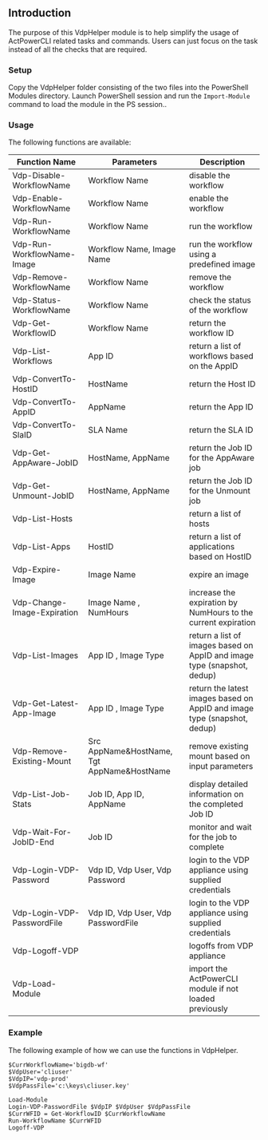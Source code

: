 ## Introduction

The purpose of this VdpHelper module is to help simplify the usage of ActPowerCLI related tasks and commands. Users can just focus on the task instead of all the checks that are required. 

### Setup
Copy the VdpHelper folder consisting of the two files into the PowerShell Modules directory. Launch PowerShell session and run the `Import-Module` command to load the module in the PS session..

### Usage
The following functions are available:

| Function Name | Parameters | Description |
| --- | -- | -- |
| Vdp-Disable-WorkflowName | Workflow Name | disable the workflow |
| Vdp-Enable-WorkflowName | Workflow Name | enable the workflow |
| Vdp-Run-WorkflowName | Workflow Name | run the workflow |
| Vdp-Run-WorkflowName-Image | Workflow Name, Image Name | run the workflow using a predefined image |
| Vdp-Remove-WorkflowName | Workflow Name | remove the workflow |
| Vdp-Status-WorkflowName | Workflow Name | check the status of the workflow |
| Vdp-Get-WorkflowID | Workflow Name | return the workflow ID |
| Vdp-List-Workflows | App ID | return a list of workflows based on the AppID |
| Vdp-ConvertTo-HostID | HostName | return the Host ID |
| Vdp-ConvertTo-AppID | AppName | return the App ID |
| Vdp-ConvertTo-SlaID | SLA Name | return the SLA ID |
| Vdp-Get-AppAware-JobID | HostName, AppName | return the Job ID for the AppAware job |
| Vdp-Get-Unmount-JobID | HostName, AppName | return the Job ID for the Unmount job |
| Vdp-List-Hosts | | return a list of hosts |
| Vdp-List-Apps | HostID | return a list of applications based on HostID |
| Vdp-Expire-Image | Image Name | expire an image |
| Vdp-Change-Image-Expiration | Image Name , NumHours | increase the expiration by NumHours to the current expiration |
| Vdp-List-Images | App ID , Image Type | return a list of images based on AppID and image type (snapshot, dedup) |
| Vdp-Get-Latest-App-Image | App ID , Image Type | return the latest images based on AppID and image type (snapshot, dedup) |
| Vdp-Remove-Existing-Mount | Src AppName&HostName, Tgt AppName&HostName | remove existing mount based on input parameters |
| Vdp-List-Job-Stats | Job ID, App ID, AppName | display detailed information on the completed Job ID |
| Vdp-Wait-For-JobID-End | Job ID | monitor and wait for the job to complete |
| Vdp-Login-VDP-Password | Vdp ID, Vdp User, Vdp Password | login to the VDP appliance using supplied credentials |
| Vdp-Login-VDP-PasswordFile |Vdp ID, Vdp User, Vdp PasswordFile | login to the VDP appliance using supplied credentials | 
| Vdp-Logoff-VDP | | logoffs from VDP appliance |
| Vdp-Load-Module | | import the ActPowerCLI module if not loaded previously |

### Example

The following example of how we can use the functions in VdpHelper.

```
$CurrWorkflowName='bigdb-wf'
$VdpUser='cliuser'
$VdpIP='vdp-prod'
$VdpPassFile='c:\keys\cliuser.key'

Load-Module
Login-VDP-PasswordFile $VdpIP $VdpUser $VdpPassFile
$CurrWFID = Get-WorkflowID $CurrWorkflowName
Run-WorkflowName $CurrWFID
Logoff-VDP
```
